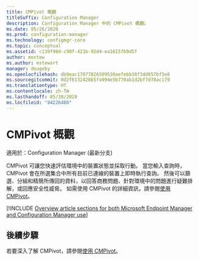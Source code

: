 ```yaml
---
title: CMPivot 概觀
titleSuffix: Configuration Manager
description: Configuration Manager 中的 CMPivot 概觀。
ms.date: 05/26/2020
ms.prod: configuration-manager
ms.technology: configmgr-core
ms.topic: conceptual
ms.assetid: c139f98d-c90f-421b-92d4-ea1615fb9d5f
author: mestew
ms.author: mstewart
manager: dougeby
ms.openlocfilehash: db9eac17077826509530aefebb38f3dd857bf5e8
ms.sourcegitcommit: 0d2f6132428b5fa994e5b770ab1d2bf7d78ac179
ms.translationtype: HT
ms.contentlocale: zh-TW
ms.lasthandoff: 05/30/2020
ms.locfileid: "84226480"
---
```

# <a name="cmpivot-overview"></a>CMPivot 概觀

適用於：Configuration Manager (最新分支)

CMPivot 可讓您快速評估環境中的裝置狀態並採取行動。 當您輸入查詢時，CMPivot 會在所選集合中所有目前已連線的裝置上即時執行查詢。 然後可以篩選、分組和精簡所傳回的資料，以回答商務問題、針對環境中的問題進行疑難排解，或回應安全性威脅。 如需使用 CMPivot 的詳細資訊，請參閱[使用 CMPivot](cmpivot.md)。

[!INCLUDE [Overview article sections for both Microsoft Endpoint Manager and Configuration Manager use](includes/cmpivot-overview-shared.md)]


## <a name="next-steps"></a>後續步驟

若要深入了解 CMPivot，請參閱[使用 CMPivot](cmpivot.md)。

